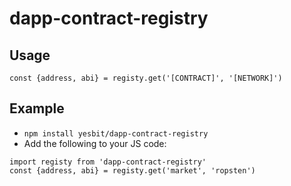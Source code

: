 # dapp-contract-registry

## Usage

```
const {address, abi} = registy.get('[CONTRACT]', '[NETWORK]')
```


## Example 

- `npm install yesbit/dapp-contract-registry`
- Add the following to your JS code:

```
import registy from 'dapp-contract-registry'
const {address, abi} = registy.get('market', 'ropsten')
```